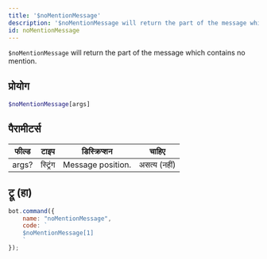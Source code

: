 ```yaml
---
title: '$noMentionMessage'
description: '$noMentionMessage will return the part of the message which contains no mention.'
id: noMentionMessage
---
```


`$noMentionMessage` will return the part of the message which contains no mention.

## प्रोयोग

```php
$noMentionMessage[args]
```

## पैरामीटर्स

| फील्ड | टाइप     | डिस्क्रिप्शन      |    चाहिए     |
| ----- | -------- | ----------------- |:------------:|
| args? | स्ट्रिंग | Message position. | असत्य (नहीं) |

## ट्रू (हा)

```javascript
bot.command({
    name: "noMentionMessage",
    code: `
    $noMentionMessage[1]
    `
});
```